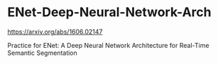 # ENet-Deep-Neural-Network-Arch
https://arxiv.org/abs/1606.02147

Practice for ENet: A Deep Neural Network Architecture for Real-Time Semantic Segmentation
